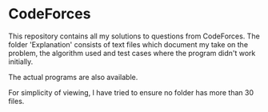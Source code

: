 # CodeForces

This repository contains all my solutions to questions from CodeForces. The folder 'Explanation' consists of text files which document
my take on the problem, the algorithm used and test cases where the program didn't work initially.

The actual programs are also available.

For simplicity of viewing, I have tried to ensure no folder has more than 30 files.
